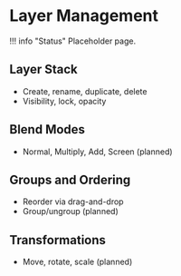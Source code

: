 # Layer Management

!!! info "Status"
    Placeholder page.

## Layer Stack
- Create, rename, duplicate, delete
- Visibility, lock, opacity

## Blend Modes
- Normal, Multiply, Add, Screen (planned)

## Groups and Ordering
- Reorder via drag-and-drop
- Group/ungroup (planned)

## Transformations
- Move, rotate, scale (planned)
